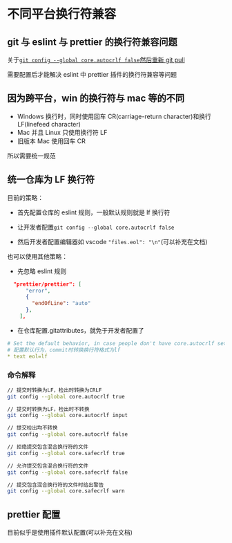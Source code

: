 #  不同平台换行符兼容

## git 与 eslint 与 prettier 的换行符兼容问题

关于[`git config --global core.autocrlf false`然后重新 git pull](http://doc.192.168.221.92.nip.io/docs/cli/%E4%BD%BF%E7%94%A8%E6%8C%87%E5%8D%97/web#eslint-%E8%AE%BE%E7%BD%AE%E6%96%87%E4%BB%B6%E6%8D%A2%E8%A1%8C%E6%A0%BC%E5%BC%8F)

需要配置后才能解决 eslint 中 prettier 插件的换行符兼容等问题

## 因为跨平台，win 的换行符与 mac 等的不同

- Windows 换行时，同时使用回车 CR(carriage-return character)和换行 LF(linefeed character)
- Mac 并且 Linux 只使用换行符 LF
- 旧版本 Mac 使用回车 CR

所以需要统一规范

## 统一仓库为 LF 换行符

目前的策略：

- 首先配置仓库的 eslint 规则，一般默认规则就是 lf 换行符

- 让开发者配置`git config --global core.autocrlf false`

- 然后开发者配置编辑器如 vscode `"files.eol": "\n"`(可以补充在文档)

也可以使用其他策略：

- 先忽略 eslint 规则

```json
  "prettier/prettier": [
      "error",
      {
        "endOfLine": "auto"
      },
    ],
```

- 在仓库配置.gitattributes，就免于开发者配置了

```yml
# Set the default behavior, in case people don't have core.autocrlf set.
# 配置默认行为，commit时转换换行符格式为lf
* text eol=lf
```

### 命令解释

```bash
// 提交时转换为LF，检出时转换为CRLF
git config --global core.autocrlf true

// 提交时转换为LF，检出时不转换
git config --global core.autocrlf input

// 提交检出均不转换
git config --global core.autocrlf false
```

```bash
// 拒绝提交包含混合换行符的文件
git config --global core.safecrlf true

// 允许提交包含混合换行符的文件
git config --global core.safecrlf false

// 提交包含混合换行符的文件时给出警告
git config --global core.safecrlf warn
```

## prettier 配置

目前似乎是使用插件默认配置(可以补充在文档)
